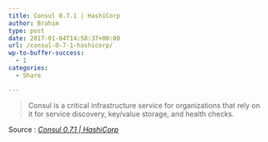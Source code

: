 ```yaml
---
title: Consul 0.7.1 | HashiCorp
author: Brahim
type: post
date: 2017-01-04T14:58:37+00:00
url: /consul-0-7-1-hashicorp/
wp-to-buffer-success:
  - 1
categories:
  - Share

---
```

> [<img class="alignnone size-full" src="http://brahim.hamdouni.com/wp-uploads/header-c9b0e26b.png" alt="" />][1]Consul is a critical infrastructure service for organizations that rely on it for service discovery, key/value storage, and health checks.

Source : _[Consul 0.7.1 | HashiCorp][1]_

 [1]: https://www.hashicorp.com/blog/consul-0.7.1.html